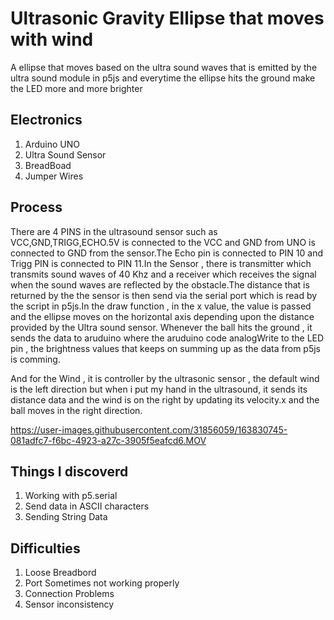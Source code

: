 
# Ultrasonic Gravity Ellipse that moves with wind #

A ellipse that moves based on the ultra sound waves that is emitted by the ultra sound module in p5js and everytime the ellipse hits the ground make the LED more and more brighter


## Electronics
1. Arduino UNO
2. Ultra Sound Sensor
3. BreadBoad
4. Jumper Wires

## Process
There are 4 PINS in the ultrasound sensor such as VCC,GND,TRIGG,ECHO.5V is connected to the VCC and GND from UNO is connected to GND from the sensor.The Echo pin is connected to PIN 10 and Trigg PIN is connected to PIN 11.In the Sensor , there is transmitter which transmits sound waves of 40 Khz and a receiver which receives the signal when the sound waves are reflected by the obstacle.The distance that is returned by the the sensor is then send via the serial port which is read by the script in p5js.In the draw function , in the x value, the value is passed and the ellipse moves on the horizontal axis depending upon the distance provided by the Ultra sound sensor.
Whenever the ball hits the ground , it sends the data to aruduino where the aruduino code analogWrite to the LED pin , the brightness values that keeps on summing up as the data from p5js is comming.

And for the Wind , it is controller by the ultrasonic sensor , the default wind is the left direction but when i put my hand in the ultrasound, it sends its distance data and the wind is on the right by updating its velocity.x and the ball moves in the right direction.

https://user-images.githubusercontent.com/31856059/163830745-081adfc7-f6bc-4923-a27c-3905f5eafcd6.MOV



## Things I discoverd
1. Working with p5.serial 
2. Send data in ASCII characters 
3. Sending String Data


## Difficulties 
1. Loose Breadbord 
2. Port Sometimes not working properly 
3. Connection Problems 
4. Sensor inconsistency 





